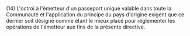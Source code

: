 (14) L'octroi à l'émetteur d'un passeport unique valable dans toute la Communauté et l'application du principe du pays d'origine exigent que ce dernier soit désigné comme étant le mieux placé pour réglementer les opérations de l'émetteur aux fins de la présente directive.